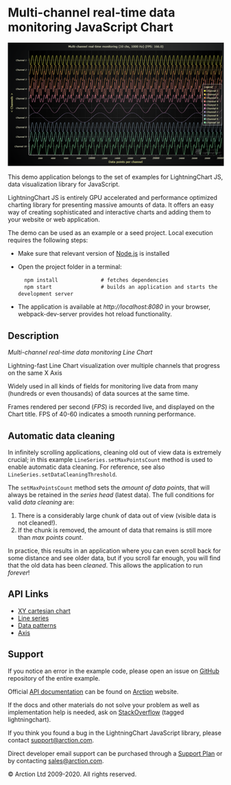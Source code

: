 # Multi-channel real-time data monitoring JavaScript Chart

![Multi-channel real-time data monitoring JavaScript Chart](multiChannelLineProgressive.png)

This demo application belongs to the set of examples for LightningChart JS, data visualization library for JavaScript.

LightningChart JS is entirely GPU accelerated and performance optimized charting library for presenting massive amounts of data. It offers an easy way of creating sophisticated and interactive charts and adding them to your website or web application.

The demo can be used as an example or a seed project. Local execution requires the following steps:

- Make sure that relevant version of [Node.js](https://nodejs.org/en/download/) is installed
- Open the project folder in a terminal:

        npm install              # fetches dependencies
        npm start                # builds an application and starts the development server

- The application is available at *http://localhost:8080* in your browser, webpack-dev-server provides hot reload functionality.


## Description

*Multi-channel real-time data monitoring Line Chart*

Lightning-fast Line Chart visualization over multiple channels that progress on the same X Axis

Widely used in all kinds of fields for monitoring live data from many (hundreds or even thousands) of data sources at the same time.

Frames rendered per second (*FPS*) is recorded live, and displayed on the Chart title. FPS of 40-60 indicates a smooth running performance.

## Automatic data cleaning

In infinitely scrolling applications, cleaning old out of view data is extremely crucial;
in this example `LineSeries.setMaxPointsCount` method is used to enable automatic data cleaning.
For reference, see also `LineSeries.setDataCleaningThreshold`.

The `setMaxPointsCount` method sets the *amount of data points*, that will always be retained in the *series head* (latest data).
The full conditions for valid *data cleaning* are:
1. There is a considerably large chunk of data out of view (visible data is not cleaned!).
2. If the chunk is removed, the amount of data that remains is still more than *max points count*.

In practice, this results in an application where you can even scroll back for some distance and see older data, but if you scroll far enough, you will find that the old data has been *cleaned*. This allows the application to run *forever*!


## API Links

* [XY cartesian chart]
* [Line series]
* [Data patterns]
* [Axis]


## Support

If you notice an error in the example code, please open an issue on [GitHub][0] repository of the entire example.

Official [API documentation][1] can be found on [Arction][2] website.

If the docs and other materials do not solve your problem as well as implementation help is needed, ask on [StackOverflow][3] (tagged lightningchart).

If you think you found a bug in the LightningChart JavaScript library, please contact support@arction.com.

Direct developer email support can be purchased through a [Support Plan][4] or by contacting sales@arction.com.

[0]: https://github.com/Arction/
[1]: https://www.arction.com/lightningchart-js-api-documentation/
[2]: https://www.arction.com
[3]: https://stackoverflow.com/questions/tagged/lightningchart
[4]: https://www.arction.com/support-services/

© Arction Ltd 2009-2020. All rights reserved.


[XY cartesian chart]: https://www.arction.com/lightningchart-js-api-documentation/v3.3.0/classes/chartxy.html
[Line series]: https://www.arction.com/lightningchart-js-api-documentation/v3.3.0/classes/lineseries.html
[Data patterns]: https://www.arction.com/lightningchart-js-api-documentation/v3.3.0/interfaces/datapattern.html
[Axis]: https://www.arction.com/lightningchart-js-api-documentation/v3.3.0/classes/axis.html

